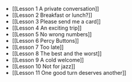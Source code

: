 - [[Lesson 1 A private conversation]]
- [[Lesson 2 Breakfast or lunch?]]
- [[Lesson 3 Please send me a card]]
- [[Lesson 4 An exciting trip]]
- [[Lesson 5 No wrong numbers]]
- [[Lesson 6 Percy Buttons]]
- [[Lesson 7 Too late]]
- [[Lesson 8 The best and the worst]]
- [[Lesson 9 A cold welcome]]
- [[Lesson 10 Not for jazz]]
- [[Lesson 11 One good turn deserves another]]